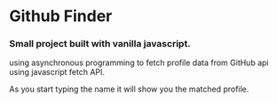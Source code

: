 # Github Finder

### Small project built with vanilla javascript.

<p> using asynchronous programming to fetch profile data from GitHub api using javascript fetch API.</p>

<p>As you start typing the name it will show you the matched profile.</p>


